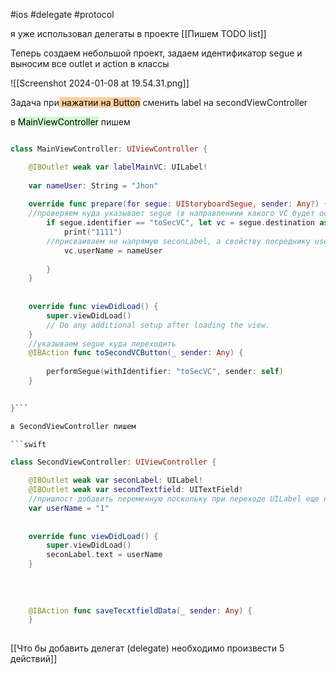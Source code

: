 #ios #delegate #protocol 

я уже использовал делегаты в проекте [[Пишем TODO list]]

Теперь создаем небольшой проект, задаем идентификатор segue и выносим все outlet и action в классы


![[Screenshot 2024-01-08 at 19.54.31.png]]


Задача при<mark style="background: #FFB86CA6;"> нажатии на Button</mark> сменить label на secondViewController

в <mark style="background: #BBFABBA6;">MainViewController</mark>  пишем

```swift

class MainViewController: UIViewController {

    @IBOutlet weak var labelMainVC: UILabel!
    
    var nameUser: String = "Jhon"
    
    override func prepare(for segue: UIStoryboardSegue, sender: Any?) {
    //проверяем куда указывает segue (в направлениии какого VC будет осуществелен переход)и если идентификатор совпадает с указаным в сториборде - то создаем переход и кастим его к классу SecondViewControllerт выполняем присвоение label нового значения
        if segue.identifier == "toSecVC", let vc = segue.destination as? SecondViewController {
            print("1111")
        //присваиваем не напрямую seconLabel, а свойству посреднику userName^ а оно в свою очередб это значение передаеь Outlet во viewDidLoad, потому как при надатии на кнопку outlet еще не инициалиированы итолько после загрузки мы мз посредника складываем в label значение 
            vc.userName = nameUser
            
        }
    }
    
    
    override func viewDidLoad() {
        super.viewDidLoad()
        // Do any additional setup after loading the view.
    }
    //указываем segue куда переходить
    @IBAction func toSecondVCButton(_ sender: Any) {
    
        performSegue(withIdentifier: "toSecVC", sender: self)
    }
    

}```

в SecondViewController пишем

```swift

class SecondViewController: UIViewController {

    @IBOutlet weak var seconLabel: UILabel!
    @IBOutlet weak var secondTextfield: UITextField!
    //пришлост добавить переменную поскольку при переходе UILabel еще не инициализирован и в  MainViewController падает изза nil, который туда прилетает
    var userName = "1"
    
    
    override func viewDidLoad() {
        super.viewDidLoad()
        seconLabel.text = userName
    }
    
    
    
    
    @IBAction func saveTecxtfieldData(_ sender: Any) {
    }
    
```

[[Что бы добавить делегат (delegate) необходимо произвести 5 действий]]

